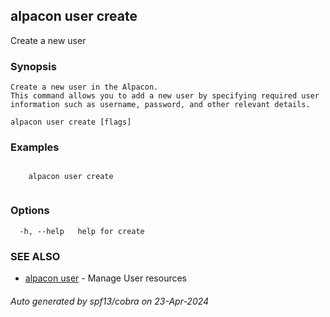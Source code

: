 ## alpacon user create

Create a new user

### Synopsis


	Create a new user in the Alpacon. 
	This command allows you to add a new user by specifying required user information such as username, password, and other relevant details. 
	

```
alpacon user create [flags]
```

### Examples

```
 
	alpacon user create
	
```

### Options

```
  -h, --help   help for create
```

### SEE ALSO

* [alpacon user](alpacon_user.md)	 - Manage User resources

###### Auto generated by spf13/cobra on 23-Apr-2024
